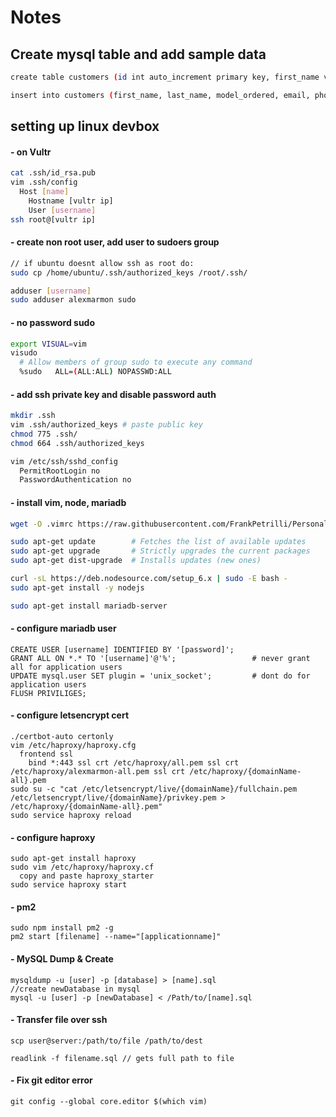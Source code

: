 # Notes

## Create mysql table and add sample data
```sh
create table customers (id int auto_increment primary key, first_name varchar(20), last_name varchar(20), model_ordered int, email varchar(255), phone varchar(25));
```
```sh
insert into customers (first_name, last_name, model_ordered, email, phone) values ('Chandler', 'Bing', 1, 'name@email.com', '1112223333'), ('Monica', 'Geller', 2, 'name@email.com', '4445556666');
```

## setting up linux devbox

#### - on Vultr
```sh
cat .ssh/id_rsa.pub
vim .ssh/config
  Host [name]
    Hostname [vultr ip]
    User [username]
ssh root@[vultr ip]
```
#### - create non root user, add user to sudoers group
```sh
// if ubuntu doesnt allow ssh as root do:
sudo cp /home/ubuntu/.ssh/authorized_keys /root/.ssh/

adduser [username]
sudo adduser alexmarmon sudo
```

#### - no password sudo

```sh
export VISUAL=vim
visudo
  # Allow members of group sudo to execute any command
  %sudo   ALL=(ALL:ALL) NOPASSWD:ALL
```

#### - add ssh private key and disable password auth
```sh
mkdir .ssh
vim .ssh/authorized_keys # paste public key
chmod 775 .ssh/
chmod 664 .ssh/authorized_keys

vim /etc/ssh/sshd_config
  PermitRootLogin no
  PasswordAuthentication no
```

#### - install vim, node, mariadb
```sh
wget -O .vimrc https://raw.githubusercontent.com/FrankPetrilli/PersonalProjects/master/other/vim/vimrc

sudo apt-get update        # Fetches the list of available updates
sudo apt-get upgrade       # Strictly upgrades the current packages
sudo apt-get dist-upgrade  # Installs updates (new ones)

curl -sL https://deb.nodesource.com/setup_6.x | sudo -E bash -
sudo apt-get install -y nodejs

sudo apt-get install mariadb-server
```

#### - configure mariadb user
```
CREATE USER [username] IDENTIFIED BY '[password]';
GRANT ALL ON *.* TO '[username]'@'%';                 # never grant all for application users
UPDATE mysql.user SET plugin = 'unix_socket';         # dont do for application users
FLUSH PRIVILIGES;
```

#### - configure letsencrypt cert
```
./certbot-auto certonly
vim /etc/haproxy/haproxy.cfg 
  frontend ssl
    bind *:443 ssl crt /etc/haproxy/all.pem ssl crt /etc/haproxy/alexmarmon-all.pem ssl crt /etc/haproxy/{domainName-all}.pem
sudo su -c "cat /etc/letsencrypt/live/{domainName}/fullchain.pem /etc/letsencrypt/live/{domainName}/privkey.pem > /etc/haproxy/{domainName-all}.pem" 
sudo service haproxy reload
```


#### - configure haproxy
```
sudo apt-get install haproxy
sudo vim /etc/haproxy/haproxy.cf
  copy and paste haproxy_starter
sudo service haproxy start
```

#### - pm2
```
sudo npm install pm2 -g
pm2 start [filename] --name="[applicationname]"
```

#### - MySQL Dump & Create
```
mysqldump -u [user] -p [database] > [name].sql
//create newDatabase in mysql
mysql -u [user] -p [newDatabase] < /Path/to/[name].sql
```

#### - Transfer file over ssh
```
scp user@server:/path/to/file /path/to/dest

readlink -f filename.sql // gets full path to file
```

#### - Fix git editor error
```
git config --global core.editor $(which vim)
```

